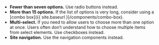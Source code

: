 - **Fewer than seven options.** Use radio buttons instead.
- **More than 15 options.** If the list of options is very long, consider using a [combo box]({{ site.baseurl }}/components/combo-box).
- **Multi-select.** If you need to allow users to choose more than one option at once. Users often don’t understand how to choose multiple items from select elements. Use checkboxes instead.
- **Site navigation.** Use the navigation components instead.